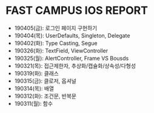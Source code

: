 # FAST CAMPUS IOS REPORT

* 190405(금): 로그인 페이지 구현하기
* 190404(목): UserDefaults, Singleton, Delegate
* 190402(화): Type Casting, Segue
* 190326(화): TextField, ViewController
* 190325(월): AlertController, Frame VS Bousds
* 190321(목): 접근제한자, 추상화/캡슐화/상속성/다형성
* 190319(화): 클래스
* 190315(금): 클로저, 옵셔널
* 190314(목): 배열
* 190312(화): 조건문, 반복문
* 190311(월): 함수
